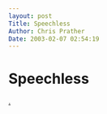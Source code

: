 ```yaml
---
layout: post
Title: Speechless  
Author: Chris Prather
Date: 2003-02-07 02:54:19
---
```


# Speechless
<a href="http://wonderfulchild.tripod.com">.</a>
